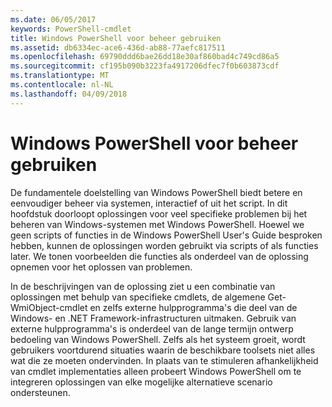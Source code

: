 ```yaml
---
ms.date: 06/05/2017
keywords: PowerShell-cmdlet
title: Windows PowerShell voor beheer gebruiken
ms.assetid: db6334ec-ace6-436d-ab88-77aefc817511
ms.openlocfilehash: 69790ddd6bae26dd18e30af860bad4c749cd86a5
ms.sourcegitcommit: cf195b090b3223fa4917206dfec7f0b603873cdf
ms.translationtype: MT
ms.contentlocale: nl-NL
ms.lasthandoff: 04/09/2018
---
```

# <a name="using-windows-powershell-for-administration"></a>Windows PowerShell voor beheer gebruiken
De fundamentele doelstelling van Windows PowerShell biedt betere en eenvoudiger beheer via systemen, interactief of uit het script. In dit hoofdstuk doorloopt oplossingen voor veel specifieke problemen bij het beheren van Windows-systemen met Windows PowerShell. Hoewel we geen scripts of functies in de Windows PowerShell User's Guide besproken hebben, kunnen de oplossingen worden gebruikt via scripts of als functies later. We tonen voorbeelden die functies als onderdeel van de oplossing opnemen voor het oplossen van problemen.

In de beschrijvingen van de oplossing ziet u een combinatie van oplossingen met behulp van specifieke cmdlets, de algemene Get-WmiObject-cmdlet en zelfs externe hulpprogramma's die deel van de Windows- en .NET Framework-infrastructuren uitmaken. Gebruik van externe hulpprogramma's is onderdeel van de lange termijn ontwerp bedoeling van Windows PowerShell. Zelfs als het systeem groeit, wordt gebruikers voortdurend situaties waarin de beschikbare toolsets niet alles wat die ze moeten ondervinden. In plaats van te stimuleren afhankelijkheid van cmdlet implementaties alleen probeert Windows PowerShell om te integreren oplossingen van elke mogelijke alternatieve scenario ondersteunen.